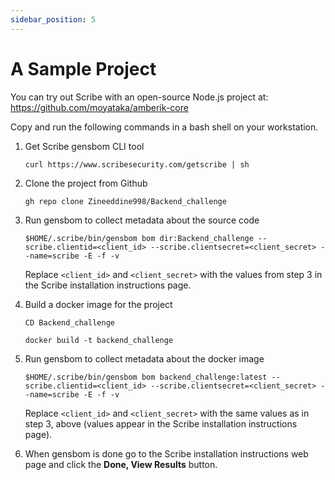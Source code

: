 ```yaml
---
sidebar_position: 5
---
```


# A Sample Project

You can try out Scribe with an open-source Node.js project at:  
https://github.com/moyataka/amberik-core

Copy and run the following commands in a bash shell on your workstation.
 
1. Get Scribe gensbom CLI tool

    ```curl https://www.scribesecurity.com/getscribe | sh```
 
2. Clone the project from Github

    ```gh repo clone Zineeddine998/Backend_challenge```

3. Run gensbom to collect metadata about the source code

    ```$HOME/.scribe/bin/gensbom bom dir:Backend_challenge --scribe.clientid=<client_id> --scribe.clientsecret=<client_secret> --name=scribe -E -f -v```

    Replace ```<client_id>``` and ```<client_secret>``` with the values from step 3 in the Scribe installation instructions page.  

4. Build a docker image for the project

    ```CD Backend_challenge```

    ```docker build -t backend_challenge```

5. Run gensbom to collect metadata about the docker image

    ```$HOME/.scribe/bin/gensbom bom backend_challenge:latest --scribe.clientid=<client_id> --scribe.clientsecret=<client_secret> --name=scribe -E -f -v```

    Replace ```<client_id>``` and ```<client_secret>``` with the same values as in step 3, above (values appear in the Scribe installation instructions page).

6. When gensbom is done go to the Scribe installation instructions web page and click the <b>Done, View Results</b> button.

